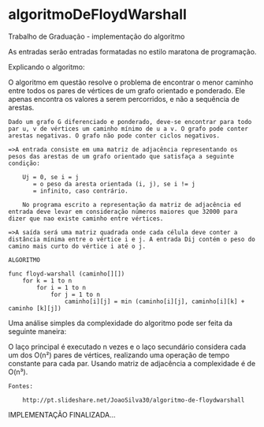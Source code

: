 # algoritmoDeFloydWarshall
Trabalho de Graduação - implementação do algoritmo

As entradas serão entradas formatadas no estilo maratona de programação.

Explicando o algoritmo:

O algoritmo em questão resolve o problema de encontrar o menor caminho entre todos os pares de vértices de um grafo orientado e ponderado. Ele apenas encontra os valores a serem percorridos, e não a sequência de arestas.

	Dado um grafo G diferenciado e ponderado, deve-se encontrar para todo par u, v de vértices um caminho mínimo de u a v. O grafo pode conter arestas negativas. O grafo não pode conter ciclos negativos.

	=>A entrada consiste em uma matriz de adjacência representando os pesos das arestas de um grafo orientado que satisfaça a seguinte condição:

		Uj = 0, se i = j
		   = o peso da aresta orientada (i, j), se i != j
		   = infinito, caso contrário.

		No programa escrito a representação da matriz de adjacência ed entrada deve levar em consideração números maiores que 32000 para dizer que nao existe caminho entre vértices.

 	=>A saída será uma matriz quadrada onde cada célula deve conter a distância mínima entre o vértice i e j. A entrada Dij contém o peso do camino mais curto do vértice i até o j.

	ALGORITMO

	func floyd-warshall (caminho[][])
		for k = 1 to n
			for i = 1 to n
				for j = 1 to n
					caminho[i][j] = min (caminho[i][j], caminho[i][k] + caminho [k][j])


Uma análise simples da complexidade do algoritmo pode ser feita da seguinte maneira:

O laço principal é executado n vezes e o laço secundário considera cada um dos O(n²) pares de vértices, realizando uma operação de tempo constante para cada par. Usando matriz de adjacência a complexidade é de O(n³).


	Fontes:

		http://pt.slideshare.net/JoaoSilva30/algoritmo-de-floydwarshall

IMPLEMENTAÇÃO FINALIZADA...
